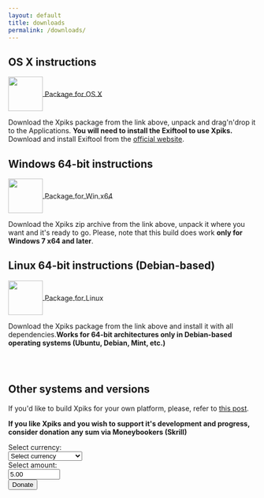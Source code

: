 ```yaml
---
layout: default
title: downloads
permalink: /downloads/
---
```


<article class="row">
<section class="small-12 large-8 columns page-content">

<h2><strong>OS X instructions</strong></h2>

<div class="download-package">
<a href="https://github.com/Ribtoks/xpiks/releases/download/v1.0-beta.8/xpiks-qt-v1.0-beta.8.dmg">
<div>
<img src="{{site.url}}/images/os_x_installer.jpg" style="vertical-align: middle;width:70px;" />
<span style="vertical-align: middle;">Package for OS X</span>
</div>
</a>
</div>

<p>Download the Xpiks package from the link above, unpack and drag'n'drop it to the Applications. <strong>You will need to install the Exiftool to use Xpiks.</strong> Download and install Exiftool from the <a href="http://owl.phy.queensu.ca/%7Ephil/exiftool/">official website</a>.</p>

<div style="clear:both;"></div>

<h2><strong>Windows 64-bit instructions</strong></h2>

<div class="download-package">
<a href="https://github.com/Ribtoks/xpiks/releases/download/v1.0-beta.8/xpiks-qt-v1.0-beta.8.zip">
<div><img src="{{site.url}}/images/windows_installer.jpg" style="vertical-align: middle;width:70px;" />
<span style="vertical-align: middle;">Package for Win x64</span>
</div>
</a>
</div>

<p>Download the Xpiks zip archive from the link above, unpack it where you want and it's ready to go. Please, note that this build does work <strong>only for Windows 7 x64 and later</strong>.</p>

<div style="clear:both;"></div>

<h2><strong>Linux 64-bit instructions (Debian-based)</strong></h2>

<div class="download-package">
<a href="https://github.com/Ribtoks/xpiks/releases/download/v1.0-beta.8/xpiks_0.8b-1_amd64.deb">
<div><img src="{{site.url}}/images/linux_installer.jpg" style="vertical-align: middle;width:70px;" />
<span style="vertical-align: middle;">Package for Linux</span>
</div>
</a>
</div>

<p>Download the Xpiks package from the link above and install it with all dependencies.<strong>Works for 64-bit architectures only in Debian-based operating systems (Ubuntu, Debian, Mint, etc.)</strong></p>

<div style="clear:both;height: 30px;"></div>

<h2><strong>Other systems and versions</strong></h2>

<p>
If you'd like to build Xpiks for your own platform, please, refer to <a href="{{site.url}}/blog/2014/building-xpiks-alone">this post</a>.
</p>
<p>
<strong>If you like Xpiks and you wish to support it's development and progress, consider donation any sum via Moneybookers (Skrill)</strong>
</p>
<form action="https://www.moneybookers.com/app/payment.pl" method="post" target="_blank">
    <input type="hidden" name="pay_to_email" value="kushnirTV@gmail.com" />
    <input type="hidden" name="language" value="EN" />
    Select currency:
    <br />
    <select name="currency" size="1" style="width: 150px">
    <option />Select currency
    <option value="USD" />US dollar
    <option value="GBP" />GB pound
    <option value="EUR" />Euro
    <option value="JPY" />Yen
    <option value="CAD" />Canadian $
    <option value="AUD" />Australian $
    </select><br />
     Select amount:<br />
     <input type="text" name="amount" value="5.00" size="10" /><br />
    <input type="submit" value="Donate" />
    <input type="hidden" name="detail1_description" value="Donate to support Xpiks development" />
<input type="hidden" name="detail1_text" value="donate to support Xpiks development" />
    </form>
</section>
</article>
